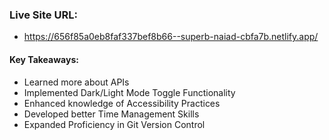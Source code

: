 ### Live Site URL:

- https://656f85a0eb8faf337bef8b66--superb-naiad-cbfa7b.netlify.app/

#### Key Takeaways:

- Learned more about APIs
- Implemented Dark/Light Mode Toggle Functionality
- Enhanced knowledge of Accessibility Practices
- Developed better Time Management Skills
- Expanded Proficiency in Git Version Control
